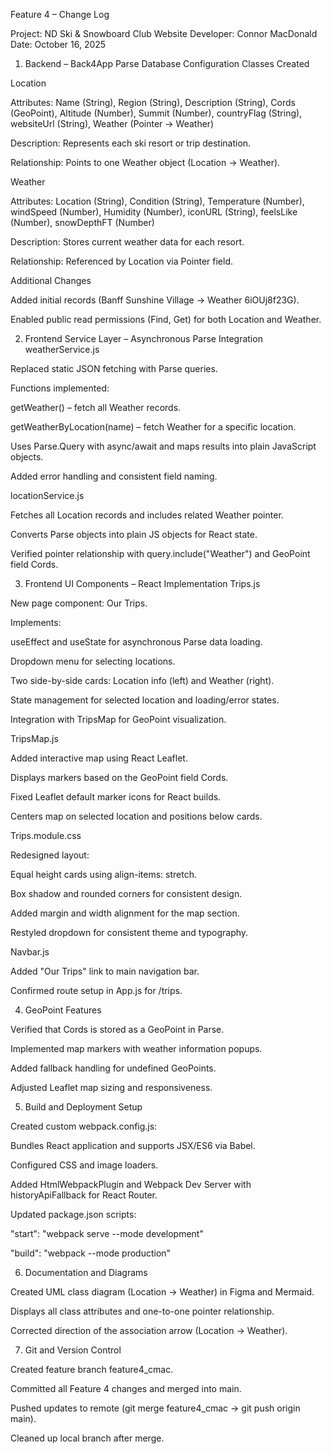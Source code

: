 Feature 4 – Change Log

Project: ND Ski & Snowboard Club Website
Developer: Connor MacDonald
Date: October 16, 2025

1. Backend – Back4App Parse Database Configuration
Classes Created

Location

Attributes: Name (String), Region (String), Description (String), Cords (GeoPoint), Altitude (Number), Summit (Number), countryFlag (String), websiteUrl (String), Weather (Pointer → Weather)

Description: Represents each ski resort or trip destination.

Relationship: Points to one Weather object (Location → Weather).

Weather

Attributes: Location (String), Condition (String), Temperature (Number), windSpeed (Number), Humidity (Number), iconURL (String), feelsLike (Number), snowDepthFT (Number)

Description: Stores current weather data for each resort.

Relationship: Referenced by Location via Pointer field.

Additional Changes

Added initial records (Banff Sunshine Village → Weather 6iOUj8f23G).

Enabled public read permissions (Find, Get) for both Location and Weather.

2. Frontend Service Layer – Asynchronous Parse Integration
weatherService.js

Replaced static JSON fetching with Parse queries.

Functions implemented:

getWeather() – fetch all Weather records.

getWeatherByLocation(name) – fetch Weather for a specific location.

Uses Parse.Query with async/await and maps results into plain JavaScript objects.

Added error handling and consistent field naming.

locationService.js

Fetches all Location records and includes related Weather pointer.

Converts Parse objects into plain JS objects for React state.

Verified pointer relationship with query.include("Weather") and GeoPoint field Cords.

3. Frontend UI Components – React Implementation
Trips.js

New page component: Our Trips.

Implements:

useEffect and useState for asynchronous Parse data loading.

Dropdown menu for selecting locations.

Two side-by-side cards: Location info (left) and Weather (right).

State management for selected location and loading/error states.

Integration with TripsMap for GeoPoint visualization.

TripsMap.js

Added interactive map using React Leaflet.

Displays markers based on the GeoPoint field Cords.

Fixed Leaflet default marker icons for React builds.

Centers map on selected location and positions below cards.

Trips.module.css

Redesigned layout:

Equal height cards using align-items: stretch.

Box shadow and rounded corners for consistent design.

Added margin and width alignment for the map section.

Restyled dropdown for consistent theme and typography.

Navbar.js

Added "Our Trips" link to main navigation bar.

Confirmed route setup in App.js for /trips.

4. GeoPoint Features

Verified that Cords is stored as a GeoPoint in Parse.

Implemented map markers with weather information popups.

Added fallback handling for undefined GeoPoints.

Adjusted Leaflet map sizing and responsiveness.

5. Build and Deployment Setup

Created custom webpack.config.js:

Bundles React application and supports JSX/ES6 via Babel.

Configured CSS and image loaders.

Added HtmlWebpackPlugin and Webpack Dev Server with historyApiFallback for React Router.

Updated package.json scripts:

"start": "webpack serve --mode development"

"build": "webpack --mode production"

6. Documentation and Diagrams

Created UML class diagram (Location → Weather) in Figma and Mermaid.

Displays all class attributes and one-to-one pointer relationship.

Corrected direction of the association arrow (Location → Weather).

7. Git and Version Control

Created feature branch feature4_cmac.

Committed all Feature 4 changes and merged into main.

Pushed updates to remote (git merge feature4_cmac → git push origin main).

Cleaned up local branch after merge.